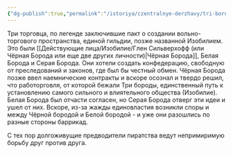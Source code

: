 ```yaml
---
{"dg-publish":true,"permalink":"/istoriya/czentralnye-derzhavy/tri-borody-ili-legenda-o-tryoh-kupczah/","dgPassFrontmatter":true}
---
```



Три торговца, по легенде заключившие пакт о создании вольно-торгового пространства, единой гильдии, позже названной Изобилием.
Это были [[Действующие лица/Изобилие/Глен Сильверхофф (или Чёрная Борода или еще две других личности)\|Чёрная Борода]], Белая Борода и Серая Борода. Они хотели создать конфедерацию, свободную от преследований и законов, где был бы честный обмен.
Чёрная Борода позже ввел наемнические контракты и вскоре осознал и твердо решил, что работорговля, от которой бежали Три бороды, единственный путь к установлению самого сильного и влиятельного общества (Изобилие). Белая Борода был отчасти согласен, но Серая Борода отверг эти идеи и ушел от них.
Вскоре, из-за жажды единовластия возникли споры и между Чёрной бородой и Белой бородой - и уже они разошлись по разные стороны баррикад.

С тех пор долгоживущие предводители пиратства ведут непримиримую борьбу друг против друга.